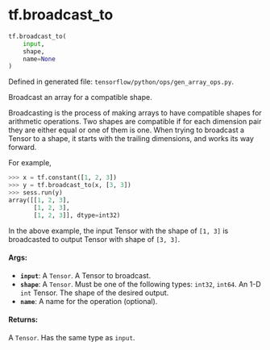 <div itemscope itemtype="http://developers.google.com/ReferenceObject">
<meta itemprop="name" content="tf.broadcast_to" />
<meta itemprop="path" content="Stable" />
</div>

# tf.broadcast_to

``` python
tf.broadcast_to(
    input,
    shape,
    name=None
)
```



Defined in generated file: `tensorflow/python/ops/gen_array_ops.py`.

Broadcast an array for a compatible shape.

Broadcasting is the process of making arrays to have compatible shapes
for arithmetic operations. Two shapes are compatible if for each
dimension pair they are either equal or one of them is one. When trying
to broadcast a Tensor to a shape, it starts with the trailing dimensions,
and works its way forward.

For example,

```python
>>> x = tf.constant([1, 2, 3])
>>> y = tf.broadcast_to(x, [3, 3])
>>> sess.run(y)
array([[1, 2, 3],
       [1, 2, 3],
       [1, 2, 3]], dtype=int32)
```

In the above example, the input Tensor with the shape of `[1, 3]`
is broadcasted to output Tensor with shape of `[3, 3]`.

#### Args:

* <b>`input`</b>: A `Tensor`. A Tensor to broadcast.
* <b>`shape`</b>: A `Tensor`. Must be one of the following types: `int32`, `int64`.
    An 1-D `int` Tensor. The shape of the desired output.
* <b>`name`</b>: A name for the operation (optional).


#### Returns:

A `Tensor`. Has the same type as `input`.